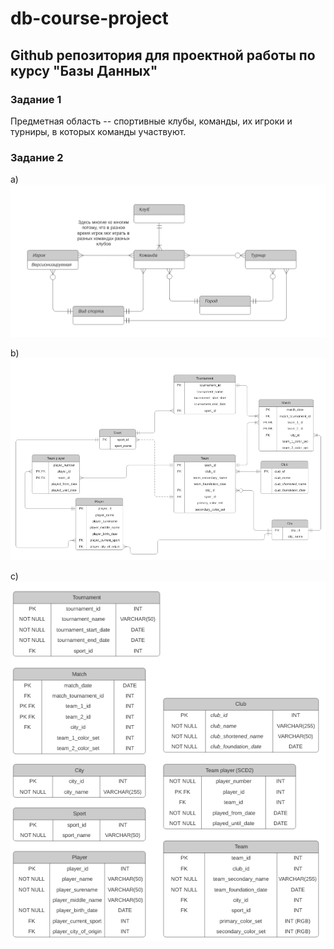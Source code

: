 # db-course-project
## Github репозитория для проектной работы по курсу "Базы Данных"

### Задание 1
Предметная область -- спортивные клубы, команды, их игроки и турниры, в которых команды участвуют.

### Задание 2
a) ![пункт 2а](images/ER-diagram-2a-new.png "Концептуальная модель")

b) ![пункт 2b](images/ER-diagram-2b-new.png "Логическая модель")

c) ![пункт 2c](images/ER-diagram-2c-new.png "Физическая модель")
